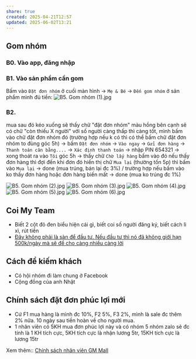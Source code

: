 ```yaml
---
share: true
created: 2025-04-21T12:57
updated: 2025-06-02T13:21
---
```

## Gom nhóm
### B0. Vào app, đăng nhập
### B1. Vào sản phẩm cần gom
Bấm vào `Đặt đơn nhóm` ở cuối màn hình → `Mẹ & Bé` → `Đến gom nhóm` ở sản phẩm mình đủ tiền:
![B5. Gom nhóm (1).jpg](../../../../../assets/attachments/B5.%20Gom%20nh%C3%B3m%20(1).jpg)
### B2. 
mua sau đó kéo xuống sẽ thấy chữ "đặt đơn nhóm" màu hồng bên cạnh sẽ có chữ "còn thiếu X người" với số người càng thấp thì càng tốt, mình bấm vào chữ đặt đơn nhóm đó (trường hợp nếu k có thì có thể bấm chữ đặt đơn nhóm to đùng góc 5h) 
→ bấm `Đặt đơn nhóm` 
→ `Vào ngay`
→ `Gửi đơn hàng` 
→ `Thanh toán cân bằng....` 
→ `Xác định thanh toán` 
→ nhập PIN 654321 
→ xong thoát ra vào `Tôi` góc 5h 
→ thấy chữ `Chờ lấy hàng` bấm vào đó nếu thấy đơn hàng thì đợi đến khi đơn đó hiển thị chữ `Mua lại` (thường tốn 5p) thì bấm vào `Mua lại` 
→ done (mua trúng, bán lại đc 3%) / trường hợp nếu bấm vào ko thấy đơn hàng hoặc đơn hàng biến mất 
→ done (mua ko trúng đc 1%)

![B5. Gom nhóm (2).jpg](../../../../../assets/attachments/B5.%20Gom%20nh%C3%B3m%20(2).jpg)
![B5. Gom nhóm (3).jpg](../../../../../assets/attachments/B5.%20Gom%20nh%C3%B3m%20(3).jpg)
![B5. Gom nhóm (4).jpg](../../../../../assets/attachments/B5.%20Gom%20nh%C3%B3m%20(4).jpg)
![B5. Gom nhóm (5).jpg](../../../../../assets/attachments/B5.%20Gom%20nh%C3%B3m%20(5).jpg)
![B5. Gom nhóm (6).jpg](../../../../../assets/attachments/B5.%20Gom%20nh%C3%B3m%20(6).jpg)

## Coi My Team
- Biết 2 cột đỏ đen biểu hiện cái gì, biết coi số người đăng ký, biết cách lì xì, rút tiền
- [Đây không phải là sàn để đầu tư. Nếu đầu tư thì nó đã không giới hạn 500k/ngày mà sẽ để cho càng nhiều càng lời](../../../../../%F0%9F%93%9CT%C3%A0i%20nguy%C3%AAn/Ch%C3%ADnh%20s%C3%A1ch%20c%C3%B4ng%20ty/S%C3%A0n%20th%C6%B0%C6%A1ng%20m%E1%BA%A1i%20%C4%91i%E1%BB%87n%20t%E1%BB%AD/GM%20Mall/%C4%90%C3%A2y%20kh%C3%B4ng%20ph%E1%BA%A3i%20l%C3%A0%20s%C3%A0n%20%C4%91%E1%BB%83%20%C4%91%E1%BA%A7u%20t%C6%B0.%20N%E1%BA%BFu%20%C4%91%E1%BA%A7u%20t%C6%B0%20th%C3%AC%20n%C3%B3%20%C4%91%C3%A3%20kh%C3%B4ng%20gi%E1%BB%9Bi%20h%E1%BA%A1n%20500k%20m%E1%BB%97i%20ng%C3%A0y%20m%C3%A0%20s%E1%BA%BD%20%C4%91%E1%BB%83%20cho%20c%C3%A0ng%20nhi%E1%BB%81u%20c%C3%A0ng%20l%E1%BB%9Di.md)

## Cách để kiếm khách
- Có hội nhóm đi làm chung ở Facebook
- Cộng đồng của anh Nhật

## Chính sách đặt đơn phúc lợi mới
- Cứ F1 mua hàng là mình đc 10%, F2 5%, F3 2%, mình là sale đc thêm 2% nữa. 10 ngày sau tiền hoàn về cho người mua.
- 1 nhân viên có 5KH mua đơn phúc lợi này và có nhóm 5 nhóm zalo sẽ đc tính là 1 KH tích cực, 5KH tích cực là nhận lương 5tr, 15KH tích cực là lương 15tr

Xem thêm:: [Chính sách nhân viên GM Mall](../../../../../%F0%9F%93%9CT%C3%A0i%20nguy%C3%AAn/Ch%C3%ADnh%20s%C3%A1ch%20c%C3%B4ng%20ty/S%C3%A0n%20th%C6%B0%C6%A1ng%20m%E1%BA%A1i%20%C4%91i%E1%BB%87n%20t%E1%BB%AD/GM%20Mall/Nh%C3%A2n%20s%E1%BB%B1/Ch%C3%ADnh%20s%C3%A1ch%20cho%20nh%C3%A2n%20vi%C3%AAn.md)